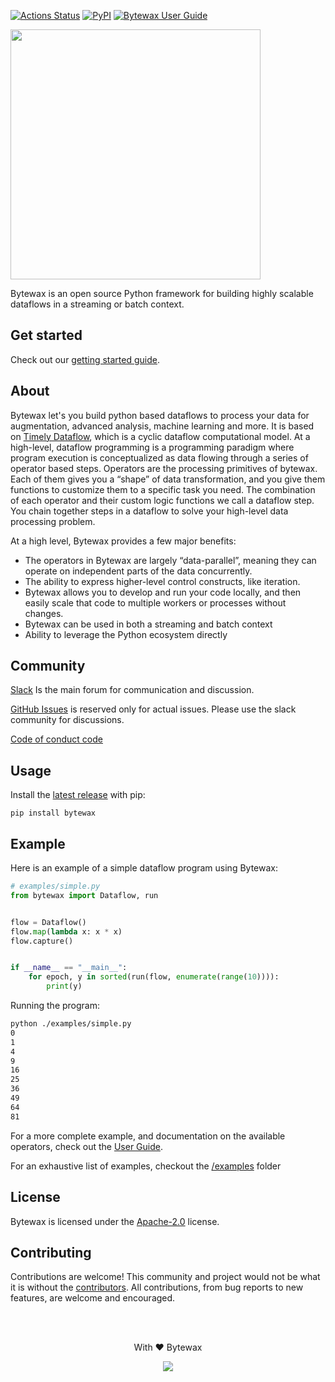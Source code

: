[![Actions Status](https://github.com/bytewax/bytewax/workflows/CI/badge.svg)](https://github.com/bytewax/bytewax/actions)
[![PyPI](https://img.shields.io/pypi/v/bytewax.svg?style=flat-square)](https://pypi.org/project/bytewax/)
[![Bytewax User Guide](https://img.shields.io/badge/user-guide-brightgreen?style=flat-square)](https://docs.bytewax.io/)


<img src="https://user-images.githubusercontent.com/6073079/157465283-c106c4e5-301a-4e7a-a26e-586229356fdd.svg" width="400" />

Bytewax is an open source Python framework for building highly scalable dataflows in a streaming or batch context.

## Get started

Check out our [getting started guide](https://docs.bytewax.io/getting-started/overview/).

## About

Bytewax let's you build python based dataflows to process your data for augmentation, advanced analysis, machine learning and more. It is based on [Timely Dataflow](https://timelydataflow.github.io/timely-dataflow/), which is a cyclic dataflow computational model. At a high-level, dataflow programming is a programming paradigm where program execution is conceptualized as data flowing through a series of operator based steps. Operators are the processing primitives of bytewax. Each of them gives you a “shape” of data transformation, and you give them functions to customize them to a specific task you need. The combination of each operator and their custom logic functions we call a dataflow step. You chain together steps in a dataflow to solve your high-level data processing problem.

At a high level, Bytewax provides a few major benefits:

* The operators in Bytewax are largely “data-parallel”, meaning they can operate on independent parts of the data concurrently.
* The ability to express higher-level control constructs, like iteration.
* Bytewax allows you to develop and run your code locally, and then easily scale that code to multiple workers or processes without changes.
* Bytewax can be used in both a streaming and batch context
* Ability to leverage the Python ecosystem directly

## Community

[Slack](https://join.slack.com/t/bytewaxcommunity/shared_invite/zt-vkos2f6r-_SeT9pF2~n9ArOaeI3ND2w) Is the main forum for communication and discussion.

[GitHub Issues](https://github.com/bytewax/bytewax/issues) is reserved only for actual issues. Please use the slack community for discussions.

[Code of conduct code](https://github.com/bytewax/bytewax/blob/main/CODE_OF_CONDUCT.md)

## Usage

Install the [latest release](https://github.com/bytewax/bytewax/releases/latest) with pip:

```shell
pip install bytewax
```

## Example

Here is an example of a simple dataflow program using Bytewax:

``` python
# examples/simple.py
from bytewax import Dataflow, run


flow = Dataflow()
flow.map(lambda x: x * x)
flow.capture()


if __name__ == "__main__":
    for epoch, y in sorted(run(flow, enumerate(range(10)))):
        print(y)
```

Running the program:

``` bash
python ./examples/simple.py
0
1
4
9
16
25
36
49
64
81
```

For a more complete example, and documentation on the available operators, check out the [User Guide](https://docs.bytewax.io/).

For an exhaustive list of examples, checkout the [/examples](/examples) folder

## License

Bytewax is licensed under the [Apache-2.0](https://opensource.org/licenses/APACHE-2.0) license.

## Contributing

Contributions are welcome! This community and project would not be what it is without the [contributors](https://github.com/bytewax/bytewax/graphs/contributors). All contributions, from bug reports to new features, are welcome and encouraged.

</br>
</br>

<p align="center"> With ❤️ Bytewax</p> 
<p align="center"><img src="https://user-images.githubusercontent.com/6073079/157482621-331ad886-df3c-4c92-8948-9e50accd38c9.png" /> </p>
